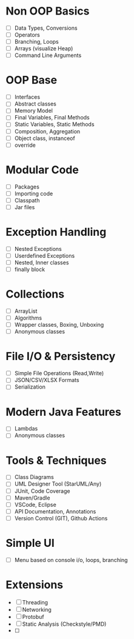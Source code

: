 # Non OOP Basics
- [ ] Data Types, Conversions
- [ ] Operators
- [ ] Branching, Loops
- [ ] Arrays (visualize Heap)
- [ ] Command Line Arguments
# OOP Base
- [ ] Interfaces
- [ ] Abstract classes
- [ ] Memory Model
- [ ] Final Variables, Final Methods
- [ ] Static Variables, Static Methods
- [ ] Composition, Aggregation
- [ ] Object class, instanceof
- [ ] override

# Modular Code
- [ ] Packages 
- [ ] Importing code
- [ ] Classpath
- [ ] Jar files

# Exception Handling
- [ ] Nested Exceptions 
- [ ] Userdefined Exceptions
- [ ] Nested, Inner classes
- [ ] finally block

# Collections
- [ ] ArrayList
- [ ] Algorithms
- [ ] Wrapper classes, Boxing, Unboxing
- [ ] Anonymous classes

# File I/O & Persistency
- [ ] Simple File Operations (Read,Write)
- [ ] JSON/CSV/XLSX Formats
- [ ] Serialization

# Modern Java Features
- [ ] Lambdas
- [ ] Anonymous classes

# Tools & Techniques
- [ ] Class Diagrams
- [ ] UML Designer Tool (StarUML/Any)
- [ ] JUnit, Code Coverage
- [ ] Maven/Gradle
- [ ] VSCode, Eclipse
- [ ] API Documentation, Annotations
- [ ] Version Control (GIT), Github Actions

# Simple UI
- [ ] Menu based on console i/o, loops, branching

# Extensions
- [ ] Threading
- [ ] Networking
- [ ] Protobuf
- [ ] Static Analysis (Checkstyle/PMD)
- [ ] 

